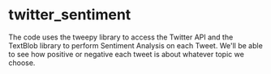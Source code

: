 # twitter_sentiment
 The code uses the tweepy library to access the Twitter API and the TextBlob library to perform Sentiment Analysis on each Tweet. We'll be able to see how positive or negative each tweet is about whatever topic we choose.

